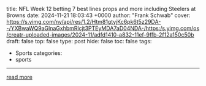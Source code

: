 title: NFL Week 12 betting 7 best lines props and more including Steelers at Browns
date: 2024-11-21 18:03:43 +0000
author: "Frank Schwab"
cover: https://s.yimg.com/ny/api/res/1.2/Htm81gtyjKc6pk6t5z29DA--/YXBwaWQ9aGlnaGxhbmRlcjt3PTEyMDA7aD04NDA-/https:/s.yimg.com/os/creatr-uploaded-images/2024-11/adfd1410-a832-11ef-9ffb-2f12a150c50b
draft: false
top: false
type: post
hide: false
toc: false
tags:
  - Sports
categories:
  - sports
---



[read more](https://sports.yahoo.com/nfl-week-12-betting-7-best-lines-props-and-more-including-steelers-at-browns-180342879.html)
